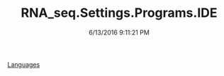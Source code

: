 ﻿---
title: RNA_seq.Settings.Programs.IDE
date: 6/13/2016 9:11:21 PM
---

[Languages](T-RNA_seq.Settings.Programs.IDE.Languages.html)
